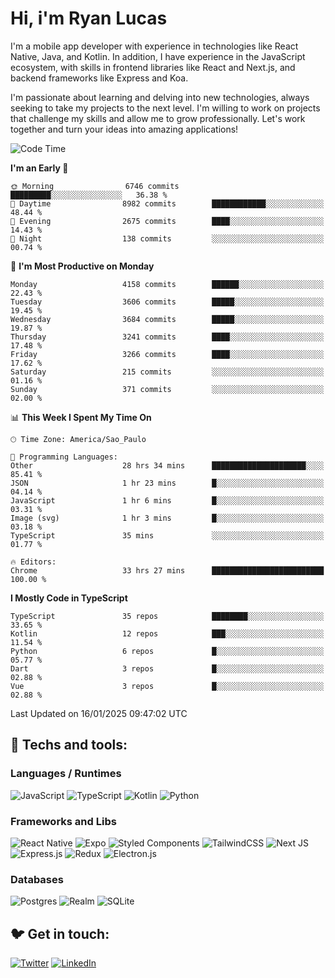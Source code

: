 # Hi, i'm Ryan Lucas

I'm a mobile app developer with experience in technologies like React Native, Java, and Kotlin.
In addition, I have experience in the JavaScript ecosystem, with skills in frontend libraries like React and Next.js, and backend frameworks like Express and Koa.

I'm passionate about learning and delving into new technologies, always seeking to take my projects to the next level. I'm willing to work on projects that challenge my skills and allow me to grow professionally. Let's work together and turn your ideas into amazing applications!


<!--START_SECTION:waka-->
![Code Time](http://img.shields.io/badge/Code%20Time-1%2C043%20hrs%203%20mins-blue)

**I'm an Early 🐤** 

```text
🌞 Morning                6746 commits        █████████░░░░░░░░░░░░░░░░   36.38 % 
🌆 Daytime                8982 commits        ████████████░░░░░░░░░░░░░   48.44 % 
🌃 Evening                2675 commits        ████░░░░░░░░░░░░░░░░░░░░░   14.43 % 
🌙 Night                  138 commits         ░░░░░░░░░░░░░░░░░░░░░░░░░   00.74 % 
```
📅 **I'm Most Productive on Monday** 

```text
Monday                   4158 commits        ██████░░░░░░░░░░░░░░░░░░░   22.43 % 
Tuesday                  3606 commits        █████░░░░░░░░░░░░░░░░░░░░   19.45 % 
Wednesday                3684 commits        █████░░░░░░░░░░░░░░░░░░░░   19.87 % 
Thursday                 3241 commits        ████░░░░░░░░░░░░░░░░░░░░░   17.48 % 
Friday                   3266 commits        ████░░░░░░░░░░░░░░░░░░░░░   17.62 % 
Saturday                 215 commits         ░░░░░░░░░░░░░░░░░░░░░░░░░   01.16 % 
Sunday                   371 commits         ░░░░░░░░░░░░░░░░░░░░░░░░░   02.00 % 
```


📊 **This Week I Spent My Time On** 

```text
🕑︎ Time Zone: America/Sao_Paulo

💬 Programming Languages: 
Other                    28 hrs 34 mins      █████████████████████░░░░   85.41 % 
JSON                     1 hr 23 mins        █░░░░░░░░░░░░░░░░░░░░░░░░   04.14 % 
JavaScript               1 hr 6 mins         █░░░░░░░░░░░░░░░░░░░░░░░░   03.31 % 
Image (svg)              1 hr 3 mins         █░░░░░░░░░░░░░░░░░░░░░░░░   03.18 % 
TypeScript               35 mins             ░░░░░░░░░░░░░░░░░░░░░░░░░   01.77 % 

🔥 Editors: 
Chrome                   33 hrs 27 mins      █████████████████████████   100.00 % 
```

**I Mostly Code in TypeScript** 

```text
TypeScript               35 repos            ████████░░░░░░░░░░░░░░░░░   33.65 % 
Kotlin                   12 repos            ███░░░░░░░░░░░░░░░░░░░░░░   11.54 % 
Python                   6 repos             █░░░░░░░░░░░░░░░░░░░░░░░░   05.77 % 
Dart                     3 repos             █░░░░░░░░░░░░░░░░░░░░░░░░   02.88 % 
Vue                      3 repos             █░░░░░░░░░░░░░░░░░░░░░░░░   02.88 % 
```




 Last Updated on 16/01/2025 09:47:02 UTC
<!--END_SECTION:waka-->

## 🔧 Techs and tools: 

### Languages / Runtimes
![JavaScript](https://img.shields.io/badge/javascript-%23323330.svg?style=for-the-badge&logo=javascript&logoColor=%23F7DF1E)
![TypeScript](https://img.shields.io/badge/typescript-%23007ACC.svg?style=for-the-badge&logo=typescript&logoColor=white)
![Kotlin](https://img.shields.io/badge/kotlin-%230095D5.svg?style=for-the-badge&logo=kotlin&logoColor=white) ![Python](https://img.shields.io/badge/python-3670A0?style=for-the-badge&logo=python&logoColor=ffdd54)

### Frameworks and Libs
![React Native](https://img.shields.io/badge/react_native-%2320232a.svg?style=for-the-badge&logo=react&logoColor=%2361DAFB)
![Expo](https://img.shields.io/badge/expo-1C1E24?style=for-the-badge&logo=expo&logoColor=#D04A37)
![Styled Components](https://img.shields.io/badge/styled--components-DB7093?style=for-the-badge&logo=styled-components&logoColor=white)
![TailwindCSS](https://img.shields.io/badge/tailwindcss-%2338B2AC.svg?style=for-the-badge&logo=tailwind-css&logoColor=white)
![Next JS](https://img.shields.io/badge/Next-black?style=for-the-badge&logo=next.js&logoColor=white)
![Express.js](https://img.shields.io/badge/express.js-%23404d59.svg?style=for-the-badge&logo=express&logoColor=%2361DAFB)
![Redux](https://img.shields.io/badge/redux-%23593d88.svg?style=for-the-badge&logo=redux&logoColor=white)
![Electron.js](https://img.shields.io/badge/Electron-191970?style=for-the-badge&logo=Electron&logoColor=white)

### Databases
![Postgres](https://img.shields.io/badge/postgres-%23316192.svg?style=for-the-badge&logo=postgresql&logoColor=white)
![Realm](https://img.shields.io/badge/Realm-39477F?style=for-the-badge&logo=realm&logoColor=white)
![SQLite](https://img.shields.io/badge/sqlite-%2307405e.svg?style=for-the-badge&logo=sqlite&logoColor=white)

## 🐦 Get in touch:

[![Twitter](https://img.shields.io/badge/Twitter-%231DA1F2.svg?style=for-the-badge&logo=Twitter&logoColor=white)](https://twitter.com/ryangst_)
[![LinkedIn](https://img.shields.io/badge/linkedin-%230077B5.svg?style=for-the-badge&logo=linkedin&logoColor=white)](https://www.linkedin.com/in/ryan-lucas-machado/)
